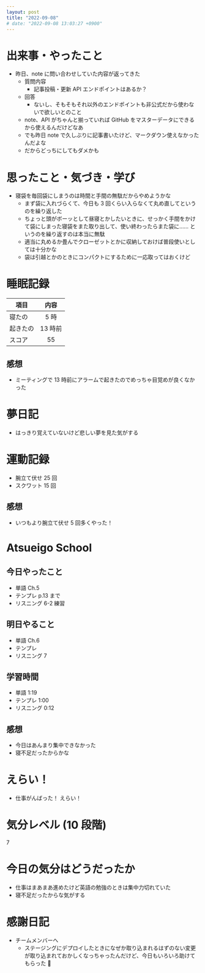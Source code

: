 ```yaml
---
layout: post
title: "2022-09-08"
# date: "2022-09-08 13:03:27 +0900"
---
```


# 出来事・やったこと
* 昨日、note に問い合わせしていた内容が返ってきた
    * 質問内容
        * 記事投稿・更新 API エンドポイントはあるか？
    * 回答
        * ないし、そもそもそれ以外のエンドポイントも非公式だから使わないで欲しいとのこと
    * note、API がちゃんと揃っていれば GitHub をマスターデータにできるから使えるんだけどなあ
    * でも昨日 note で久しぶりに記事書いたけど、マークダウン使えなかったんだよな
    * だからどっちにしてもダメかも



# 思ったこと・気づき・学び
* 寝袋を毎回袋にしまうのは時間と手間の無駄だからやめようかな
    * まず袋に入れづらくて、今日も 3 回くらい入らなくて丸め直してというのを繰り返した
    * ちょっと頭がボーッとして昼寝とかしたいときに、せっかく手間をかけて袋にしまった寝袋をまた取り出して、使い終わったらまた袋に...... というのを繰り返すのは本当に無駄
    * 適当に丸めるか畳んでクローゼットとかに収納しておけば普段使いとしては十分かな
    * 袋は引越とかのときにコンパクトにするために一応取ってはおくけど



# 睡眠記録

| 項目 | 内容 |
| --- | :---: |
| 寝たの | 5 時 |
| 起きたの | 13 時前 |
| スコア | 55 |

## 感想
* ミーティングで 13 時前にアラームで起きたのでめっちゃ目覚めが良くなかった



# 夢日記
* はっきり覚えていないけど悲しい夢を見た気がする



# 運動記録
* 腕立て伏せ 25 回
* スクワット 15 回

## 感想
* いつもより腕立て伏せ 5 回多くやった！



# Atsueigo School
## 今日やったこと
* 単語 Ch.5
* テンプレ p.13 まで
* リスニング 6-2 練習

## 明日やること
* 単語 Ch.6
* テンプレ
* リスニング 7

## 学習時間
* 単語 1:19
* テンプレ 1:00
* リスニング 0:12

## 感想
* 今日はあんまり集中できなかった
* 寝不足だったからかな



# えらい！
* 仕事がんばった！ えらい！



# 気分レベル (10 段階)
7



# 今日の気分はどうだったか
* 仕事はまあまあ進めたけど英語の勉強のときは集中力切れていた
* 寝不足だったからな気がする



# 感謝日記
* チームメンバーへ
    * ステージングにデプロイしたときになぜか取り込まれるはずのない変更が取り込まれておかしくなっちゃったんだけど、今日もいろいろ助けてもらった 🙏
